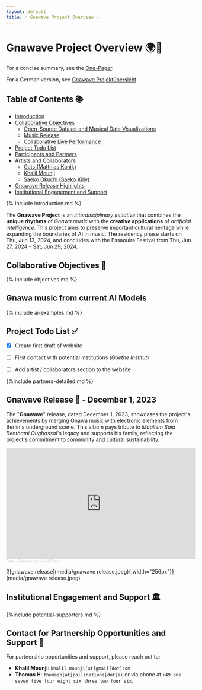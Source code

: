 ```yaml
---
layout: default
title: 🎶 Gnawave Project Overview 🎶
---
```


# **Gnawave Project Overview** 🌍🎵

For a concise summary, see the [One-Pager](./one-pager.html).

For a German version, see [Gnawave Projektübersicht](./index-de.html).

## **Table of Contents** 📚

- [Introduction](#introduction)
- [Collaborative Objectives](#collaborative-objectives)
  - [Open-Source Dataset and Musical Data Visualizations](#open-source-dataset-and-musical-data-visualizations)
  - [Music Release](#music-release)
  - [Collaborative Live Performance](#collaborative-live-performance)
- [Project Todo List](#project-todo-list)
- [Participants and Partners](#participants-and-partners)
- [Artists and Collaborators](#artists-and-collaborators)
  - [Gats (Matthias Kanik)](#gats-matthias-kanik)
  - [Khalil Mounji](#khalil-mounji)
  - [Saeko Okuchi (Saeko Killy)](#saeko-okuchi-saeko-killy)
- [Gnawave Release Highlights](#gnawave-release-highlights)
- [Institutional Engagement and Support](#institutional-engagement-and-support)

{% include introduction.md %}

The **Gnawave Project** is an *interdisciplinary initiative* that combines the **unique rhythms** of *Gnawa music* with the **creative applications** of *artificial intelligence*. This project aims to preserve important cultural heritage while expanding the boundaries of AI in music. The residency phase starts on Thu, Jun 13, 2024, and concludes with the Essaouira Festival from Thu, Jun 27, 2024 – Sat, Jun 29, 2024.

## **Collaborative Objectives** 🎯

{% include objectives.md %}

## **Gnawa music from current AI Models**

{% include ai-examples.md %}

## **Project Todo List** ✅

- [x] Create first draft of website
- [ ] First contact with potential institutions (*Goethe Institut*)
- [ ] Add artist / collaborators section to the website


{%include partners-detailed.md %}

## **Gnawave Release** 🌟 - December 1, 2023

The "**Gnawave**" release, dated December 1, 2023, showcases the project's achievements by merging Gnawa music with electronic elements from Berlin's underground scene. This album pays tribute to *Maallem Said Benthami Oughassal*'s legacy and supports his family, reflecting the project's commitment to community and cultural sustainability.

<iframe width="512px" height="300" scrolling="no" frameborder="no" allow="autoplay" src="https://w.soundcloud.com/player/?url=https%3A//api.soundcloud.com/playlists/1729743579&color=%23ff5500&auto_play=false&hide_related=false&show_comments=false&show_user=false&show_reposts=false&show_teaser=false&visual=true"></iframe><div style="font-size: 10px; color: #cccccc;line-break: anywhere;word-break: normal;overflow: hidden;white-space: nowrap;text-overflow: ellipsis; font-family: Interstate,Lucida Grande,Lucida Sans Unicode,Lucida Sans,Garuda,Verdana,Tahoma,sans-serif;font-weight: 100;"><a href="https://soundcloud.com/g-a-t-s" title="Gats" target="_blank" style="color: #cccccc; text-decoration: none;">Gats</a> · <a href="https://soundcloud.com/g-a-t-s/sets/gnawave" title="Gnawave" target="_blank" style="color: #cccccc; text-decoration: none;">Gnawave on SoundCloud</a></div>

[![gnawave release](media/gnawave release.jpeg){:width="256px"}](media/gnawave release.jpeg)

## **Institutional Engagement and Support** 🏛️

{%include potential-supporters.md %}

## **Contact for Partnership Opportunities and Support** 📧

For partnership opportunities and support, please reach out to:

- **Khalil Mounji**: `khalil.mounji[at]gmail[dot]com`
- **Thomas H**: `thomash[at]pollinations[dot]ai` or via phone at `+49 one seven five four eight six three two four six`.